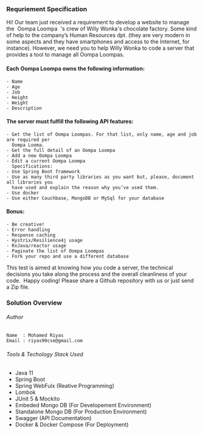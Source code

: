### Requriement Specification
Hi!
Our team just received a requirement to develop a website to manage the ​ Oompa Loompa ​ 's crew of Willy Wonka's chocolate factory. Some
kind of help to the company’s Human Resources dpt. (they are very modern in some aspects and they have smartphones and access to the Internet, for instance).
However, we need you to help Willy Wonka to code a server that provides a tool to manage all Oompa Loompas.

  #### Each Oompa Loompa owns the following information:
    - Name
    - Age
    - Job
    - Height
    - Weight
    - Description
  
  #### The server must fulfill the following API features:
    - Get the list of Oompa Loompas. For that list, only name, age and job are required per
      Oompa Looma.
    - Get the full detail of an Oompa Loompa
    - Add a new Oompa Loompa
    - Edit a current Oompa Loompa
      Specifications:
    - Use Spring Boot framework
    - Use as many third party libraries as you want but, please, document all libraries you
      have used and explain the reason why you’ve used them.
    - Use docker
    - Use either Couchbase, MongoDB or MySql for your database
  
  #### Bonus:
    - Be creative!
    - Error handling
    - Response caching
    - Hystrix/Resilience4j usage
    - RxJava/reactor usage
    - Paginate the list of Oompa Loompas
    - Fork your repo and use a different database

This test is aimed at knowing how you code a server, the technical decisions you take along
the process and the overall cleanliness of your code. ​ Happy coding! Please share a Github
repository with us or just send a Zip file.

### Solution Overview

  ###### Author
    Name  : Mohamed Riyas
    Email : riyas90cse@gmail.com
  
  ###### Tools & Techology Stack Used
  * Java 11 
  * Spring Boot 
  * Spring WebFulx (Reative Programming)
  * Lombok
  * JUnit 5 & Mockito
  * Embeded Mongo DB (For Developement Environment)
  * Standalone Mongo DB (For Production Environment)
  * Swagger (API Documentation)
  * Docker & Docker Compose (For Deployment)